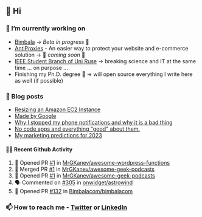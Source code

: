 ## 👋 Hi

### 🔭 I’m currently working on
- [Bimbala](https://bimbala.com/) -> *Beta in progress* 🚀
- [AntiProxies](https://antiproxies.com/) - An easier way to protect your website and e-commerce solution -> 🚀 *coming soon* 🚀
- [IEEE Student Branch of Uni Ruse](https://github.com/IEEE-Student-Branch-of-Uni-Ruse) -> breaking science and IT at the same time ... on purpose ...
- Finishing my Ph.D. degree 🤔 -> will open source everything I write here as well (if possible)

### 📖 Blog posts
<!-- BLOG-POST-LIST:START -->
- [Resizing an Amazon EC2 Instance](https://mrgkanev.eu/posts/resizing-an-amazon-ec2-instance/)
- [Made by Google](https://mrgkanev.eu/posts/made-by-google/)
- [Why I stopped my phone notifications and why it is a bad thing](https://mrgkanev.eu/posts/why-i-stopped-my-phone-notifications/)
- [No code apps and everything &quot;good&quot; about them.](https://mrgkanev.eu/posts/no-code-apps-and-everything-good-about-them/)
- [My marketing predictions for 2023](https://mrgkanev.eu/posts/my-marketing-predictions-for-2023/)
<!-- BLOG-POST-LIST:END -->

#### 🧑‍💻 Recent Github Activity

<!--START_SECTION:activity-->
1. 💪 Opened PR [#1](https://github.com/MrGKanev/awesome-wordpress-functions/pull/1) in [MrGKanev/awesome-wordpress-functions](https://github.com/MrGKanev/awesome-wordpress-functions)
2. 🎉 Merged PR [#1](https://github.com/MrGKanev/awesome-geek-podcasts/pull/1) in [MrGKanev/awesome-geek-podcasts](https://github.com/MrGKanev/awesome-geek-podcasts)
3. 💪 Opened PR [#1](https://github.com/MrGKanev/awesome-geek-podcasts/pull/1) in [MrGKanev/awesome-geek-podcasts](https://github.com/MrGKanev/awesome-geek-podcasts)
4. 🗣 Commented on [#305](https://github.com/onwidget/astrowind/pull/305#issuecomment-1837389537) in [onwidget/astrowind](https://github.com/onwidget/astrowind)
5. 💪 Opened PR [#132](https://github.com/Bimbalacom/bimbalacom/pull/132) in [Bimbalacom/bimbalacom](https://github.com/Bimbalacom/bimbalacom)
<!--END_SECTION:activity-->


### 📫 How to reach me - [Twitter](https://twitter.com/mrgkanev) or [LinkedIn](https://www.linkedin.com/in/mrgkanev) 
